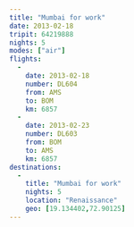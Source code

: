 ```yaml
---
title: "Mumbai for work"
date: 2013-02-18
tripit: 64219888
nights: 5
modes: ["air"]
flights:
  -
    date: 2013-02-18
    number: DL604
    from: AMS
    to: BOM
    km: 6857
  -
    date: 2013-02-23
    number: DL603
    from: BOM
    to: AMS
    km: 6857
destinations:
  -
    title: "Mumbai for work"
    nights: 5
    location: "Renaissance"
    geo: [19.134402,72.90125]
---
```



